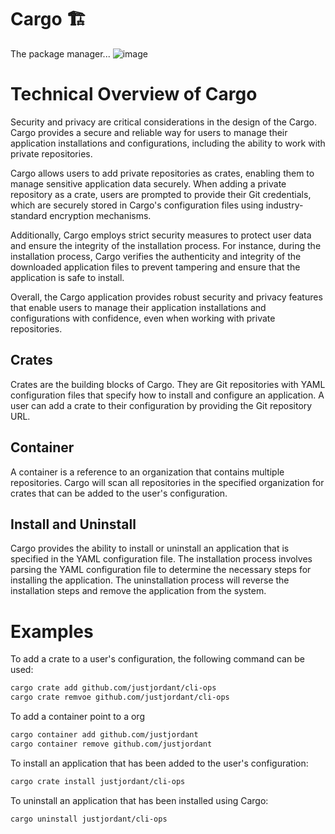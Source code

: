 # Cargo 🏗
The package manager... 
![image](https://user-images.githubusercontent.com/38886930/229208345-8452f001-18ba-4246-b080-8bfe9ad2d306.png)

# Technical Overview of Cargo
Security and privacy are critical considerations in the design of the Cargo. Cargo provides a secure and reliable way for users to manage their application installations and configurations, including the ability to work with private repositories.

Cargo allows users to add private repositories as crates, enabling them to manage sensitive application data securely. When adding a private repository as a crate, users are prompted to provide their Git credentials, which are securely stored in Cargo's configuration files using industry-standard encryption mechanisms.

Additionally, Cargo employs strict security measures to protect user data and ensure the integrity of the installation process. For instance, during the installation process, Cargo verifies the authenticity and integrity of the downloaded application files to prevent tampering and ensure that the application is safe to install.

Overall, the Cargo application provides robust security and privacy features that enable users to manage their application installations and configurations with confidence, even when working with private repositories.

## Crates
Crates are the building blocks of Cargo. They are Git repositories with YAML configuration files that specify how to install and configure an application. A user can add a crate to their configuration by providing the Git repository URL.

## Container
A container is a reference to an organization that contains multiple repositories. Cargo will scan all repositories in the specified organization for crates that can be added to the user's configuration.

## Install and Uninstall
Cargo provides the ability to install or uninstall an application that is specified in the YAML configuration file. The installation process involves parsing the YAML configuration file to determine the necessary steps for installing the application. The uninstallation process will reverse the installation steps and remove the application from the system.

# Examples
To add a crate to a user's configuration, the following command can be used:
```bash
cargo crate add github.com/justjordant/cli-ops
cargo crate remvoe github.com/justjordant/cli-ops

```
To add a container point to a org
```bash
cargo container add github.com/justjordant
cargo container remove github.com/justjordant
```

To install an application that has been added to the user's configuration:
```bash
cargo crate install justjordant/cli-ops
```

To uninstall an application that has been installed using Cargo:
```bash
cargo uninstall justjordant/cli-ops
```

